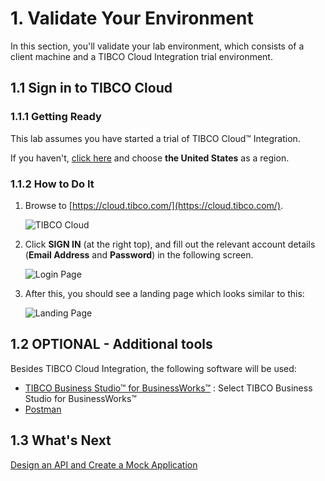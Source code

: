 # 1. Validate Your Environment #

In this section, you'll validate your lab environment, which consists of a client machine and a TIBCO Cloud Integration trial environment.

## 1.1 Sign in to TIBCO Cloud ##

### 1.1.1 Getting Ready ###

This lab assumes you have started a trial of TIBCO Cloud™ Integration. 

If you haven't, [click here](https://www.tibco.com/products/tibco-cloud-integration/sign-up?_ga=2.96144156.1661410125.1557311514-1465520282.1557311514) and choose **the United States** as a region.

### 1.1.2 How to Do It ###

1. Browse to [https://cloud.tibco.com/](https://cloud.tibco.com/).

    ![TIBCO Cloud](images/tibco_cloud.jpg)
2. Click **SIGN IN** (at the right top), and fill out the relevant account details (**Email Address** and **Password**) in the following screen.

    ![Login Page](images/login.jpg)
3. After this, you should see a landing page which looks similar to this:

    ![Landing Page](images/landing.jpg)

## 1.2 OPTIONAL - Additional tools ##

Besides TIBCO Cloud Integration, the following software will be used:

* [TIBCO Business Studio™ for BusinessWorks™](https://integration.cloud.tibco.com/download) : Select TIBCO Business Studio for BusinessWorks™
* [Postman](https://www.getpostman.com/downloads/)

## 1.3 What's Next ##

[Design an API and Create a Mock Application](001.md)

